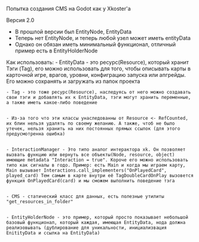Попытка создания CMS на Godot как у Xkoster'a

Версия 2.0
- В прошлой версии был EntityNode, EntityData
- Теперь нет EntityNode, и теперь любой узел может иметь entityData
- Однако он обязан иметь минимальный функционал, отличный пример есть в EntityHolderNode


Как использовать:
	- EntityData - это ресурс(Resource), который хранит Тэги (Tag), его можно использовать для того, чтобы описывать карты в карточной игре, врагов, уровни, конфиграцию запуска или апгрейды. Его можно сохранять и загружать из папок проекта
	
	
	- Tag - это тоже ресурс(Resource), наследуясь от него можно создавать свои тэги и добавлять их к EntityData, тэги могут хранить переменные, а также иметь какое-либо поведение
	
	
	- Из-за того что эти классы унаследованны от Resource <- RefCounted, их блин нельзя удалять по своему желанию. А также, чтоб не было утечек, нельзя хранить на них постоянных прямых ссылок (для этого предусмотренна ошибка)
	
	
	- InteractionManager - Это типо аналог интерактора xk. Он позволяет вызвать функцию или вернуть все объекты(Node, resource, object) имеющие metadata "Interaction = true". Короче его можно использовать типо как сигналы в годо. Пример: есть Main и когда мы играем карту, Main вызывает Interactions.call_implementers("OnPlayedCard", played_card) Тем самым в карте внутри её TagDoubleCardOnPlay вызовется функция OnPlayedCard(card) и мы сможем выполнить поведение тэга
	
	
	- CMS - статический класс для данных, есть полезные утилиты "get_resources_in_folder"
	
	
	- EntityHolderNode - это пример, который просто показывает небольшой базовый функционал, который каждая, имеющая EntityData, нода должна реализовывать (дублирование для уникальности, инициализвация EnitityData и ссылка на EntityData)
	
	
